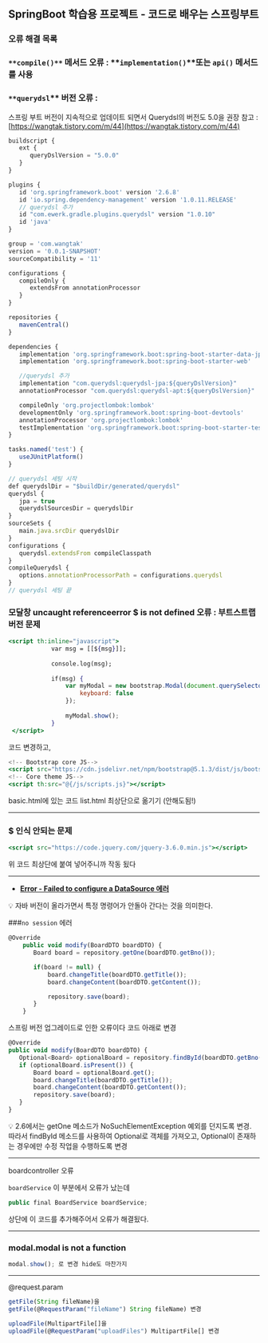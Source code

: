 ## SpringBoot 학습용 프로젝트 - 코드로 배우는 스프링부트
### 오류 해결 목록

### `**compile()**` 메서드 오류 : **`implementation()`**또는 **`api()`** 메서드를 사용

### `**querydsl`** 버전 오류 :

스프링 부트 버전이 지속적으로 업데이트 되면서 Querydsl의 버전도 5.0을 권장
참고 : [https://wangtak.tistory.com/m/44](https://wangtak.tistory.com/m/44)

```jsx
buildscript {
   ext {
      queryDslVersion = "5.0.0"
   }
}

plugins {
   id 'org.springframework.boot' version '2.6.8'
   id 'io.spring.dependency-management' version '1.0.11.RELEASE'
   // querydsl 추가
   id "com.ewerk.gradle.plugins.querydsl" version "1.0.10"
   id 'java'
}

group = 'com.wangtak'
version = '0.0.1-SNAPSHOT'
sourceCompatibility = '11'

configurations {
   compileOnly {
      extendsFrom annotationProcessor
   }
}

repositories {
   mavenCentral()
}

dependencies {
   implementation 'org.springframework.boot:spring-boot-starter-data-jpa'
   implementation 'org.springframework.boot:spring-boot-starter-web'

   //querydsl 추가
   implementation "com.querydsl:querydsl-jpa:${queryDslVersion}"
   annotationProcessor "com.querydsl:querydsl-apt:${queryDslVersion}"

   compileOnly 'org.projectlombok:lombok'
   developmentOnly 'org.springframework.boot:spring-boot-devtools'
   annotationProcessor 'org.projectlombok:lombok'
   testImplementation 'org.springframework.boot:spring-boot-starter-test'
}

tasks.named('test') {
   useJUnitPlatform()
}

// querydsl 세팅 시작
def querydslDir = "$buildDir/generated/querydsl"
querydsl {
   jpa = true
   querydslSourcesDir = querydslDir
}
sourceSets {
   main.java.srcDir querydslDir
}
configurations {
   querydsl.extendsFrom compileClasspath
}
compileQuerydsl {
   options.annotationProcessorPath = configurations.querydsl
}
// querydsl 세팅 끝
```

### 모달창 uncaught referenceerror $ is not defined 오류 : 부트스트랩 버전 문제

```jsx
<script th:inline="javascript">
            var msg = [[${msg}]];
        
            console.log(msg);
        
            if(msg) {
                var myModal = new bootstrap.Modal(document.querySelector('.modal'), {
                    keyboard: false
                });
        
                myModal.show();
            }
 </script>
```

코드 변경하고,

```jsx
<!-- Bootstrap core JS-->
<script src="https://cdn.jsdelivr.net/npm/bootstrap@5.1.3/dist/js/bootstrap.bundle.min.js"></script>
<!-- Core theme JS-->
<script th:src="@{/js/scripts.js}"></script>
```

basic.html에 있는 코드 list.html 최상단으로 옮기기 (안해도됨!)

---

### $ 인식 안되는 문제


```jsx
<script src="https://code.jquery.com/jquery-3.6.0.min.js"></script>
```

위 코드 최상단에 붙여 넣어주니까 작동 됬다

---

- ****[Error - Failed to configure a DataSource 에러](https://7942yongdae.tistory.com/128)****

<aside>
💡 자바 버전이 올라가면서 특정 명령어가 안돌아 간다는 것을 의미한다.

</aside>

###`no session` 에러

```jsx
@Override
    public void modify(BoardDTO boardDTO) {
       Board board = repository.getOne(boardDTO.getBno());

       if(board != null) {
           board.changeTitle(boardDTO.getTitle());
           board.changeContent(boardDTO.getContent());

           repository.save(board);
       }
    }
```

스프링 버전 업그레이드로 인한 오류이다 코드 아래로 변경

```jsx
@Override
public void modify(BoardDTO boardDTO) {
   Optional<Board> optionalBoard = repository.findById(boardDTO.getBno());
   if (optionalBoard.isPresent()) {
       Board board = optionalBoard.get();
       board.changeTitle(boardDTO.getTitle());
       board.changeContent(boardDTO.getContent());
       repository.save(board);
   }
}
```

<aside>
💡 2.6에서는 getOne 메소드가 NoSuchElementException 예외를 던지도록 변경. 따라서 findById 메소드를 사용하여 Optional로 객체를 가져오고, Optional이 존재하는 경우에만 수정 작업을 수행하도록 변경

</aside>

---

boardcontroller 오류

 `boardService` 이 부분에서 오류가 났는데

```jsx
public final BoardService boardService;
```

상단에 이 코드를 추가해주어서 오류가 해결됬다. 

---

### modal.modal is not a function

```jsx
modal.show(); 로 변경 hide도 마찬가지
```

---

@request.param

```jsx
getFile(String fileName)을 
getFile(@RequestParam("fileName") String fileName) 변경
```

```jsx
uploadFile(MultipartFile[]을
uploadFile(@RequestParam("uploadFiles") MultipartFile[] 변경
```
